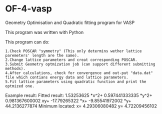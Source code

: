# OF-4-vasp
Geometry Optimisation and Quadratic fitting program for VASP

This program was written with Python

This program can do:

    1.Check POSCAR "symmetry" (This only determins wether lattice paremeters' length are the same).
    2.Change lattice parameters and creat corresponding POSCAR.
    3.Submit Geometry optmization job (can support different submitting methods).
    4.After calculations, check for convergence and out-put "data.dat" file which contians energy data and lattice parameters.
    5.Fit lattice parameters using quadratic function and print the optmized one.

Example result:
    Fitted result: 1.53253625 *x^2+ 0.597441333335 *y^2+ 0.981367600002 *x*y+ -17.79265322 *x+ -9.85541972002 *y+ 44.2136277874
    Minimum located: x= 4.29306080482  y= 4.72209456102

